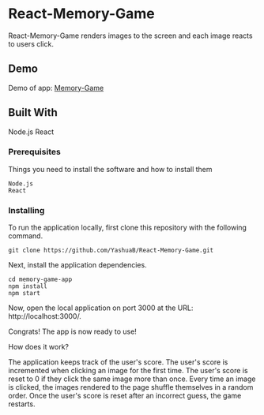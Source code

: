 
# React-Memory-Game
React-Memory-Game renders  images to the screen and each image reacts to users click. 

## Demo

Demo of app: [Memory-Game](https://yashuab.github.io/React-Memory-Game/)

## Built With
Node.js
React
### Prerequisites
Things you need to install the software and how to install them

```
Node.js
React
```
### Installing
To run the application locally, first clone this repository with the following command.
```
git clone https://github.com/YashuaB/React-Memory-Game.git
```
Next, install the application dependencies.

```
cd memory-game-app
npm install
npm start
```


Now, open the local application on port 3000 at the URL: http://localhost:3000/.

Congrats! The app is now ready to use!

How does it work?

The application keeps track of the user's score. The user's score is incremented when clicking an image for the first time. The user's score is reset to 0 if they click the same image more than once. Every time an image is clicked, the images rendered to the page shuffle themselves in a random order. Once the user's score is reset after an incorrect guess, the game restarts.

